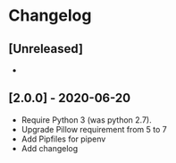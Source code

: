 # Changelog


## [Unreleased]

-


## [2.0.0] - 2020-06-20

* Require Python 3 (was python 2.7).
* Upgrade Pillow requirement from 5 to 7
* Add Pipfiles for pipenv
* Add changelog